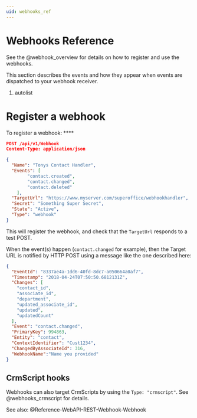 ```yaml
---
uid: webhooks_ref
---
```

# Webhooks Reference

See the @webhook_overview for details on how to register and use the webhooks.

This section describes the events and how they appear when events are dispatched to your
webhook receiver.

1. autolist

# Register a webhook

To register a webhook: ****

``` json
POST /api/v1/Webhook
Content-Type: application/json

{
  "Name": "Tonys Contact Handler",
  "Events": [
        "contact.created",
        "contact.changed",
        "contact.deleted"
    ],
  "TargetUrl": "https://www.myserver.com/superoffice/webhookhandler",
  "Secret": "Something Super Secret",
  "State": "Active",
  "Type": "webhook"
}
```

This will register the webhook, and check that the `TargetUrl` responds to a test POST.

When the event(s) happen (`contact.changed` for example), then the Target URL is notified by HTTP POST using a message like the one described here:

```json
{
  "EventId": "8337ae4a-1dd6-40fd-8dc7-a050664a0af7",
  "Timestamp": "2018-04-24T07:50:50.6812131Z",
  "Changes": [
    "contact_id",
    "associate_id",
    "department",
    "updated_associate_id",
    "updated",
    "updatedCount"
  ],
  "Event": "contact.changed",
  "PrimaryKey": 994863,
  "Entity": "contact",
  "ContextIdentifier": "Cust1234",
  "ChangedByAssociateId": 316,
  "WebhookName":"Name you provided"
}
```

## CrmScript hooks

Webhooks can also target CrmScripts by using the `Type: "crmscript"`. See @webhooks_crmscript for details.

See also: @Reference-WebAPI-REST-Webhook-Webhook
